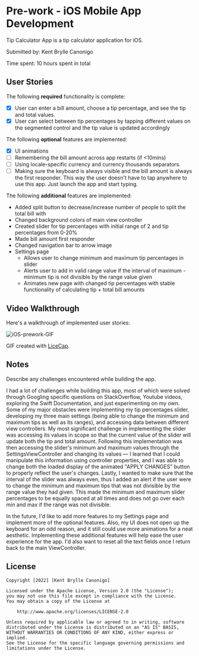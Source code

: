 # Pre-work - iOS Mobile App Development

Tip Calculator App is a tip calculator application for iOS.

Submitted by: Kent Brylle Canonigo

Time spent: 10 hours spent in total

## User Stories

The following **required** functionality is complete:

* [X] User can enter a bill amount, choose a tip percentage, and see the tip and total values.
* [X] User can select between tip percentages by tapping different values on the segmented control and the tip value is updated accordingly

The following **optional** features are implemented:

* [X] UI animations
* [ ] Remembering the bill amount across app restarts (if <10mins)
* [ ] Using locale-specific currency and currency thousands separators.
* [ ] Making sure the keyboard is always visible and the bill amount is always the first responder. This way the user doesn't have to tap anywhere to use this app. Just launch the app and start typing.

The following **additional** features are implemented:

- Added split button to decrease/increase number of people to split the total bill with
- Changed background colors of main view controller
- Created slider for tip percentages with initial range of 2 and tip percentages from 0-20%
- Made bill amount first responder 
- Changed navigation bar to arrow image
- Settings page 
    - Allows user to change minimum and maximum tip percentages in slider
    - Alerts user to add in valid range value if the interval of maximum - minimum tip is not divisible by the range value given
    - Animates new page with changed tip percentages with stable functionality of calculating tip + total bill amounts

## Video Walkthrough
Here's a walkthrough of implemented user stories:

![iOS-prework-GIF](https://user-images.githubusercontent.com/76535774/178854136-5b02876b-262e-43ab-988b-065f39be5930.gif)


GIF created with [LiceCap](http://www.cockos.com/licecap/).

## Notes

Describe any challenges encountered while building the app.

I had a lot of challenges while building this app, most of which were solved through Googling specific questions on StackOverflow, Youtube videos, exploring the Swift Documentation, and just experimenting on my own. Some of my major obstacles were implementing my tip percentages slider, developing my three main settings (being able to change the minimum and maximum tips as well as its ranges), and accessing data between different view controllers. My most significant challenge in implementing the slider was accessing its values in scope so that the current value of the slider will update both the tip and total amount. Following this implementation was then accessing the slider's minimum and maximum values through the SettingsViewController and changing its values — I learned that I could manipulate this information using controller properties, and I was able to change both the loaded display of the animated "APPLY CHANGES" button to properly reflect the user's changes. Lastly, I wanted to make sure that the interval of the slider was always even, thus I added an alert if the user were to change the minimum and maximum tips that was not divisible by the range value they had given. This made  the minimum and maximum slider percentages to be equally spaced at all times and does not go over each min and max if the range was not divisible. 

In the future, I'd like to add more features to my Settings page and implement more of the optional features. Also, my UI does not open up the keyboard for an odd reason, and it still could use more animations for a neat aesthetic. Implementing these additional features will help ease the user experience for the app. I'd also want to reset all the text fields once I return back to the main ViewController. 

## License

    Copyright [2022] [Kent Brylle Canonigo]

    Licensed under the Apache License, Version 2.0 (the "License");
    you may not use this file except in compliance with the License.
    You may obtain a copy of the License at

        http://www.apache.org/licenses/LICENSE-2.0

    Unless required by applicable law or agreed to in writing, software
    distributed under the License is distributed on an "AS IS" BASIS,
    WITHOUT WARRANTIES OR CONDITIONS OF ANY KIND, either express or implied.
    See the License for the specific language governing permissions and
    limitations under the License.
